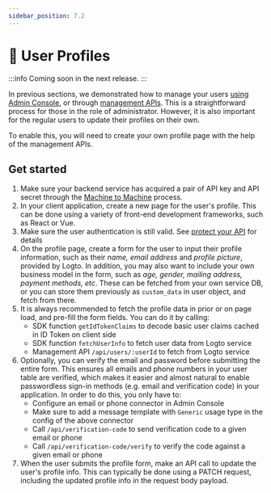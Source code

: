 ```yaml
---
sidebar_position: 7.2
---
```


# 👤 User Profiles

:::info
Coming soon in the next release.
:::

In previous sections, we demonstrated how to manage your users [using Admin Console](/docs/recipes/manage-users/admin-console), or through [management APIs](/docs/recipes/manage-users/management-api). This is a straightforward process for those in the role of administrator. However, it is also important for the regular users to update their profiles on their own.

To enable this, you will need to create your own profile page with the help of the management APIs.

## Get started

1. Make sure your backend service has acquired a pair of API key and API secret through the [Machine to Machine](/docs/recipes/integrate-logto/machine-to-machine) process.
2. In your client application, create a new page for the user's profile. This can be done using a variety of front-end development frameworks, such as React or Vue.
3. Make sure the user authentication is still valid. See [protect your API](/docs/recipes/protect-your-api/) for details
4. On the profile page, create a form for the user to input their profile information, such as their _name, email address_ and _profile picture_, provided by Logto. In addition, you may also want to include your own business model in the form, such as _age, gender, mailing address, payment methods, etc_. These can be fetched from your own service DB, or you can store them previously as `custom_data` in user object, and fetch from there.
5. It is always recommended to fetch the profile data in prior or on page load, and pre-fill the form fields. You can do it by calling:
   - SDK function `getIdTokenClaims` to decode basic user claims cached in ID Token on client side
   - SDK function `fetchUserInfo` to fetch user data from Logto service
   - Management API `/api/users/:userId` to fetch from Logto service
6. Optionally, you can verify the email and password before submitting the entire form. This ensures all emails and phone numbers in your user table are verified, which makes it easier and almost natural to enable passwordless sign-in methods (e.g. email and verification code) in your application. In order to do this, you only have to:
   - Configure an email or phone connector in Admin Console
   - Make sure to add a message template with `Generic` usage type in the config of the above connector
   - Call `/api/verification-code` to send verification code to a given email or phone
   - Call `/api/verification-code/verify` to verify the code against a given email or phone
7. When the user submits the profile form, make an API call to update the user's profile info. This can typically be done using a PATCH request, including the updated profile info in the request body payload.
